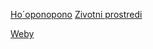 [Ho´oponopono](http://nodifference.co.nf/)
[Zivotni prostredi](http://zivotniprostredi.php5.cz) 


[Weby](https://docs.google.com/document/d/1HHX6lUrBitA7MKG9I4NhMNbLqz6P9LDxsYvNWeiaeWo/edit) 
